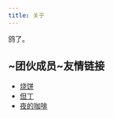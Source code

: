 ```yaml
---
title: 关于
---
```



鸽了。

## ~团伙成员~友情链接

* [烧饼](https://feng.moe/)
* [但丁](https://blog.undownding.dev)
* [夜的咖啡](https://ydkf.me/)
